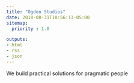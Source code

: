 ```yaml
---
title: "Ogden Studios"
date: 2018-08-31T18:56:13-05:00
sitemap:
  priority : 1.0

outputs:
- html
- rss
- json
---
```

<p>We build practical solutions for pragmatic people</p>
